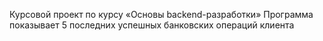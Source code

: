 Курсовой проект по курсу «Основы backend-разработки»
Программа показывает 5 последних успешных банковских операций клиента